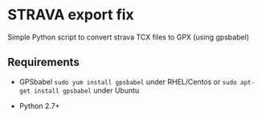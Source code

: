 # STRAVA export fix
Simple Python script to convert strava TCX files to GPX (using gpsbabel)

## Requirements
- GPSbabel 
`sudo yum install gpsbabel` under RHEL/Centos or
`sudo apt-get install gpsbabel` under Ubuntu

- Python 2.7+

